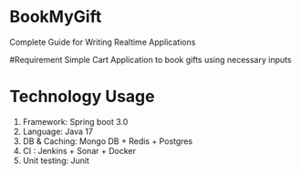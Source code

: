 # BookMyGift
Complete Guide for Writing Realtime Applications

#Requirement
Simple Cart Application to book gifts using necessary inputs

# Technology Usage
1. Framework: Spring boot 3.0
2. Language: Java 17
3. DB & Caching: Mongo DB + Redis + Postgres
4. CI : Jenkins + Sonar + Docker
5. Unit testing: Junit
